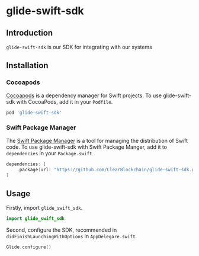 # glide-swift-sdk



## Introduction

`glide-swift-sdk` is our SDK for integrating with our systems


## Installation

### Cocoapods

[Cocoapods](https://cocoapods.org/#install) is a dependency manager for Swift projects. To use glide-swift-sdk with CocoaPods, add it in your `Podfile`.

```ruby
pod 'glide-swift-sdk'
```


### Swift Package Manager

The [Swift Package Manager](https://swift.org/package-manager/) is a tool for managing the distribution of Swift code. To use glide-swift-sdk with Swift Package Manger, add it to `dependencies` in your `Package.swift`

```swift
dependencies: [
    .package(url: "https://github.com/ClearBlockchain/glide-swift-sdk.git")
]
```


## Usage

Firstly, import `glide_swift_sdk`.

```swift
import glide_swift_sdk
```

Second, configure the SDK, recommended in `didFinishLaunchingWithOptions` in `AppDelegare.swift`.

```swift
Glide.configure()
```


